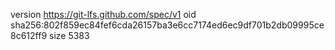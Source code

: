 version https://git-lfs.github.com/spec/v1
oid sha256:802f859ec84fef6cda26157ba3e6cc7174ed6ec9df701b2db09995ce8c612ff9
size 5383
